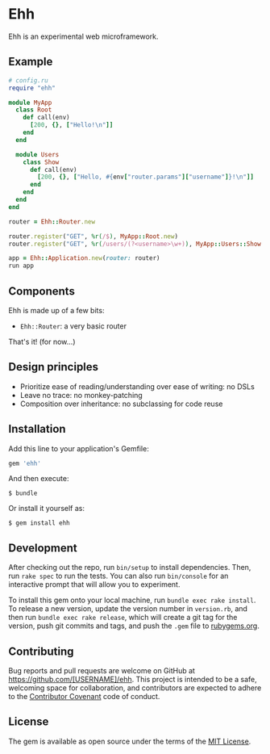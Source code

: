 # Ehh

Ehh is an experimental web microframework.

## Example

```ruby
# config.ru
require "ehh"

module MyApp
  class Root
    def call(env)
      [200, {}, ["Hello!\n"]]
    end
  end

  module Users
    class Show
      def call(env)
        [200, {}, ["Hello, #{env["router.params"]["username"]}!\n"]]
      end
    end
  end
end

router = Ehh::Router.new

router.register("GET", %r(/$), MyApp::Root.new)
router.register("GET", %r(/users/(?<username>\w+)), MyApp::Users::Show.new)

app = Ehh::Application.new(router: router)
run app
```

## Components

Ehh is made up of a few bits:

- `Ehh::Router`: a very basic router

That's it! (for now...)

## Design principles

- Prioritize ease of reading/understanding over ease of writing: no DSLs
- Leave no trace: no monkey-patching
- Composition over inheritance: no subclassing for code reuse

## Installation

Add this line to your application's Gemfile:

```ruby
gem 'ehh'
```

And then execute:

    $ bundle

Or install it yourself as:

    $ gem install ehh

## Development

After checking out the repo, run `bin/setup` to install dependencies. Then, run `rake spec` to run the tests. You can also run `bin/console` for an interactive prompt that will allow you to experiment.

To install this gem onto your local machine, run `bundle exec rake install`. To release a new version, update the version number in `version.rb`, and then run `bundle exec rake release`, which will create a git tag for the version, push git commits and tags, and push the `.gem` file to [rubygems.org](https://rubygems.org).

## Contributing

Bug reports and pull requests are welcome on GitHub at https://github.com/[USERNAME]/ehh. This project is intended to be a safe, welcoming space for collaboration, and contributors are expected to adhere to the [Contributor Covenant](http://contributor-covenant.org) code of conduct.


## License

The gem is available as open source under the terms of the [MIT License](http://opensource.org/licenses/MIT).

